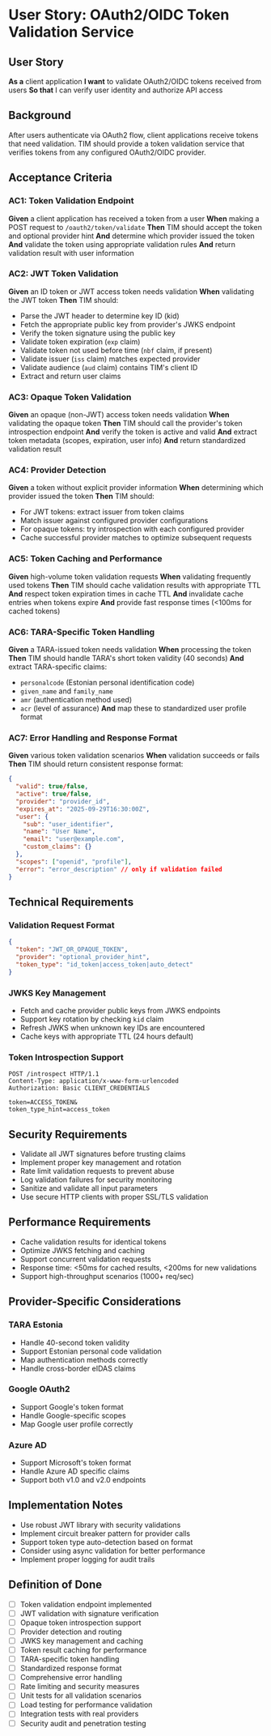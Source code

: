 # User Story: OAuth2/OIDC Token Validation Service

## User Story
**As a** client application
**I want** to validate OAuth2/OIDC tokens received from users
**So that** I can verify user identity and authorize API access

## Background
After users authenticate via OAuth2 flow, client applications receive tokens that need validation. TIM should provide a token validation service that verifies tokens from any configured OAuth2/OIDC provider.

## Acceptance Criteria

### AC1: Token Validation Endpoint
**Given** a client application has received a token from a user
**When** making a POST request to `/oauth2/token/validate`
**Then** TIM should accept the token and optional provider hint
**And** determine which provider issued the token
**And** validate the token using appropriate validation rules
**And** return validation result with user information

### AC2: JWT Token Validation
**Given** an ID token or JWT access token needs validation
**When** validating the JWT token
**Then** TIM should:
- Parse the JWT header to determine key ID (kid)
- Fetch the appropriate public key from provider's JWKS endpoint
- Verify the token signature using the public key
- Validate token expiration (`exp` claim)
- Validate token not used before time (`nbf` claim, if present)
- Validate issuer (`iss` claim) matches expected provider
- Validate audience (`aud` claim) contains TIM's client ID
- Extract and return user claims

### AC3: Opaque Token Validation
**Given** an opaque (non-JWT) access token needs validation
**When** validating the opaque token
**Then** TIM should call the provider's token introspection endpoint
**And** verify the token is active and valid
**And** extract token metadata (scopes, expiration, user info)
**And** return standardized validation result

### AC4: Provider Detection
**Given** a token without explicit provider information
**When** determining which provider issued the token
**Then** TIM should:
- For JWT tokens: extract issuer from token claims
- Match issuer against configured provider configurations
- For opaque tokens: try introspection with each configured provider
- Cache successful provider matches to optimize subsequent requests

### AC5: Token Caching and Performance
**Given** high-volume token validation requests
**When** validating frequently used tokens
**Then** TIM should cache validation results with appropriate TTL
**And** respect token expiration times in cache TTL
**And** invalidate cache entries when tokens expire
**And** provide fast response times (<100ms for cached tokens)

### AC6: TARA-Specific Token Handling
**Given** a TARA-issued token needs validation
**When** processing the token
**Then** TIM should handle TARA's short token validity (40 seconds)
**And** extract TARA-specific claims:
- `personalcode` (Estonian personal identification code)
- `given_name` and `family_name`
- `amr` (authentication method used)
- `acr` (level of assurance)
**And** map these to standardized user profile format

### AC7: Error Handling and Response Format
**Given** various token validation scenarios
**When** validation succeeds or fails
**Then** TIM should return consistent response format:
```json
{
  "valid": true/false,
  "active": true/false,
  "provider": "provider_id",
  "expires_at": "2025-09-29T16:30:00Z",
  "user": {
    "sub": "user_identifier",
    "name": "User Name",
    "email": "user@example.com",
    "custom_claims": {}
  },
  "scopes": ["openid", "profile"],
  "error": "error_description" // only if validation failed
}
```

## Technical Requirements

### Validation Request Format
```json
{
  "token": "JWT_OR_OPAQUE_TOKEN",
  "provider": "optional_provider_hint",
  "token_type": "id_token|access_token|auto_detect"
}
```

### JWKS Key Management
- Fetch and cache provider public keys from JWKS endpoints
- Support key rotation by checking `kid` claim
- Refresh JWKS when unknown key IDs are encountered
- Cache keys with appropriate TTL (24 hours default)

### Token Introspection Support
```http
POST /introspect HTTP/1.1
Content-Type: application/x-www-form-urlencoded
Authorization: Basic CLIENT_CREDENTIALS

token=ACCESS_TOKEN&
token_type_hint=access_token
```

## Security Requirements
- Validate all JWT signatures before trusting claims
- Implement proper key management and rotation
- Rate limit validation requests to prevent abuse
- Log validation failures for security monitoring
- Sanitize and validate all input parameters
- Use secure HTTP clients with proper SSL/TLS validation

## Performance Requirements
- Cache validation results for identical tokens
- Optimize JWKS fetching and caching
- Support concurrent validation requests
- Response time: <50ms for cached results, <200ms for new validations
- Support high-throughput scenarios (1000+ req/sec)

## Provider-Specific Considerations

### TARA Estonia
- Handle 40-second token validity
- Support Estonian personal code validation
- Map authentication methods correctly
- Handle cross-border eIDAS claims

### Google OAuth2
- Support Google's token format
- Handle Google-specific scopes
- Map Google user profile correctly

### Azure AD
- Support Microsoft's token format
- Handle Azure AD specific claims
- Support both v1.0 and v2.0 endpoints

## Implementation Notes
- Use robust JWT library with security validations
- Implement circuit breaker pattern for provider calls
- Support token type auto-detection based on format
- Consider using async validation for better performance
- Implement proper logging for audit trails

## Definition of Done
- [ ] Token validation endpoint implemented
- [ ] JWT validation with signature verification
- [ ] Opaque token introspection support
- [ ] Provider detection and routing
- [ ] JWKS key management and caching
- [ ] Token result caching for performance
- [ ] TARA-specific token handling
- [ ] Standardized response format
- [ ] Comprehensive error handling
- [ ] Rate limiting and security measures
- [ ] Unit tests for all validation scenarios
- [ ] Load testing for performance validation
- [ ] Integration tests with real providers
- [ ] Security audit and penetration testing